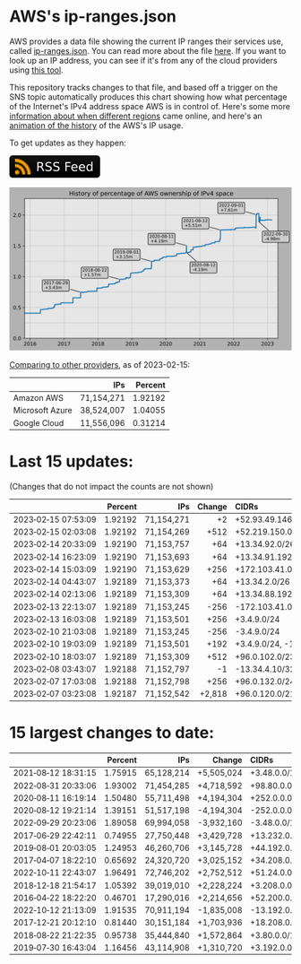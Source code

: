 # AWS's ip-ranges.json

AWS provides a data file showing the current IP ranges their
services use, called [ip-ranges.json](https://ip-ranges.amazonaws.com/ip-ranges.json).
You can read more about the file [here](https://docs.aws.amazon.com/general/latest/gr/aws-ip-ranges.html).
If you want to look up an IP address, you can see if it's from any of the cloud providers using [this tool](https://cloud-ips.s3-us-west-2.amazonaws.com/index.html).

This repository tracks changes to that file, and based off a trigger on the SNS 
topic automatically produces this chart showing how what percentage of the 
Internet's IPv4 address space AWS is in control of.  Here's some 
more [information about when different regions](announces.md) came 
online, and here's an [animation of the history](https://youtu.be/Su25yl7eol8) 
of the AWS's IP usage.

To get updates as they happen:

[![RSS Icon](images/rss_badge.svg)](https://raw.githubusercontent.com/seligman/aws-ip-ranges/master/rss.xml)

![History of AWS](history_count.svg)

[Comparing to other providers](https://github.com/seligman/cloud_sizes), as of 2023-02-15:

| | IPs | Percent |
| --- | ---: | ---: |
| Amazon AWS | 71,154,271 | 1.92192 |
| Microsoft Azure | 38,524,007 | 1.04055 |
| Google Cloud | 11,556,096 | 0.31214 |


# Last 15 updates:

(Changes that do not impact the counts are not shown)

| | Percent | IPs | Change | CIDRs |
| :--- | ---: | ---: | ---: | :--- |
| 2023&#8209;02&#8209;15&nbsp;07:53:09 | 1.92192 | 71,154,271 | +2 | +52.93.49.146/31 |
| 2023&#8209;02&#8209;15&nbsp;02:03:08 | 1.92192 | 71,154,269 | +512 | +52.219.150.0/23 |
| 2023&#8209;02&#8209;14&nbsp;20:33:09 | 1.92190 | 71,153,757 | +64 | +13.34.92.0/26 |
| 2023&#8209;02&#8209;14&nbsp;16:23:09 | 1.92190 | 71,153,693 | +64 | +13.34.91.192/26 |
| 2023&#8209;02&#8209;14&nbsp;15:03:09 | 1.92190 | 71,153,629 | +256 | +172.103.41.0/24 |
| 2023&#8209;02&#8209;14&nbsp;04:43:07 | 1.92189 | 71,153,373 | +64 | +13.34.2.0/26 |
| 2023&#8209;02&#8209;14&nbsp;02:13:06 | 1.92189 | 71,153,309 | +64 | +13.34.88.192/26 |
| 2023&#8209;02&#8209;13&nbsp;22:13:07 | 1.92189 | 71,153,245 | -256 | -172.103.41.0/24 |
| 2023&#8209;02&#8209;13&nbsp;16:03:08 | 1.92189 | 71,153,501 | +256 | +3.4.9.0/24 |
| 2023&#8209;02&#8209;10&nbsp;21:03:08 | 1.92189 | 71,153,245 | -256 | -3.4.9.0/24 |
| 2023&#8209;02&#8209;10&nbsp;19:03:09 | 1.92189 | 71,153,501 | +192 | +3.4.9.0/24,&nbsp;-13.34.2.0/26 |
| 2023&#8209;02&#8209;10&nbsp;18:03:07 | 1.92189 | 71,153,309 | +512 | +96.0.102.0/23 |
| 2023&#8209;02&#8209;08&nbsp;03:43:07 | 1.92188 | 71,152,797 | -1 | -13.34.4.10/32 |
| 2023&#8209;02&#8209;07&nbsp;17:03:08 | 1.92188 | 71,152,798 | +256 | +96.0.132.0/24 |
| 2023&#8209;02&#8209;07&nbsp;03:23:08 | 1.92187 | 71,152,542 | +2,818 | +96.0.120.0/21,&nbsp;+96.0.128.0/23,&nbsp;+96.0.130.0/24,&nbsp;... |


# 15 largest changes to date:

| | Percent | IPs | Change | CIDRs |
| :--- | ---: | ---: | ---: | :--- |
| 2021&#8209;08&#8209;12&nbsp;18:31:15 | 1.75915 | 65,128,214 | +5,505,024 | +3.48.0.0/12,&nbsp;+35.96.0.0/12,&nbsp;+3.152.0.0/13,&nbsp;... |
| 2022&#8209;08&#8209;31&nbsp;20:33:06 | 1.93002 | 71,454,285 | +4,718,592 | +98.80.0.0/12,&nbsp;+184.32.0.0/12,&nbsp;+13.184.0.0/13,&nbsp;... |
| 2020&#8209;08&#8209;11&nbsp;16:19:14 | 1.50480 | 55,711,498 | +4,194,304 | +252.0.0.0/10 |
| 2020&#8209;08&#8209;12&nbsp;19:21:14 | 1.39151 | 51,517,198 | -4,194,304 | -252.0.0.0/10 |
| 2022&#8209;09&#8209;29&nbsp;20:23:06 | 1.89058 | 69,994,058 | -3,932,160 | -3.48.0.0/12,&nbsp;-35.96.0.0/12,&nbsp;-3.240.0.0/13,&nbsp;... |
| 2017&#8209;06&#8209;29&nbsp;22:42:11 | 0.74955 | 27,750,448 | +3,429,728 | +13.232.0.0/13,&nbsp;+34.240.0.0/13,&nbsp;+35.168.0.0/13,&nbsp;... |
| 2019&#8209;08&#8209;01&nbsp;20:03:05 | 1.24953 | 46,260,706 | +3,145,728 | +44.192.0.0/10,&nbsp;-3.192.0.0/12 |
| 2017&#8209;04&#8209;07&nbsp;18:22:10 | 0.65692 | 24,320,720 | +3,025,152 | +34.208.0.0/12,&nbsp;+34.224.0.0/12,&nbsp;+13.58.0.0/15,&nbsp;... |
| 2022&#8209;10&#8209;11&nbsp;22:43:07 | 1.96491 | 72,746,202 | +2,752,512 | +51.24.0.0/13,&nbsp;+57.104.0.0/13,&nbsp;+51.20.0.0/14,&nbsp;... |
| 2018&#8209;12&#8209;18&nbsp;21:54:17 | 1.05392 | 39,019,010 | +2,228,224 | +3.208.0.0/12,&nbsp;+3.224.0.0/12,&nbsp;+13.48.0.0/15 |
| 2016&#8209;04&#8209;22&nbsp;18:22:20 | 0.46701 | 17,290,016 | +2,214,656 | +52.200.0.0/13,&nbsp;+52.208.0.0/13,&nbsp;+52.36.0.0/14,&nbsp;... |
| 2022&#8209;10&#8209;12&nbsp;21:13:09 | 1.91535 | 70,911,194 | -1,835,008 | -13.192.0.0/13,&nbsp;-16.28.0.0/14,&nbsp;-40.172.0.0/14,&nbsp;... |
| 2017&#8209;12&#8209;21&nbsp;20:12:10 | 0.81440 | 30,151,184 | +1,703,936 | +18.208.0.0/13,&nbsp;+18.204.0.0/14,&nbsp;+18.224.0.0/14,&nbsp;... |
| 2018&#8209;08&#8209;22&nbsp;21:22:35 | 0.95738 | 35,444,840 | +1,572,864 | +3.80.0.0/12,&nbsp;+3.16.0.0/14,&nbsp;+3.40.0.0/14 |
| 2019&#8209;07&#8209;30&nbsp;16:43:04 | 1.16456 | 43,114,908 | +1,310,720 | +3.192.0.0/12,&nbsp;+15.222.0.0/15,&nbsp;+15.236.0.0/15 |
